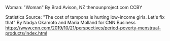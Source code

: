 Woman:
"Woman"
By Brad Avison, NZ
thenounproject.com
CCBY

Statistics Source:
"The cost of tampons is hurting low-income girls. Let's fix that"
By Nadya Okamoto and Maria Molland for CNN Business
https://www.cnn.com/2019/10/21/perspectives/period-poverty-menstrual-products/index.html